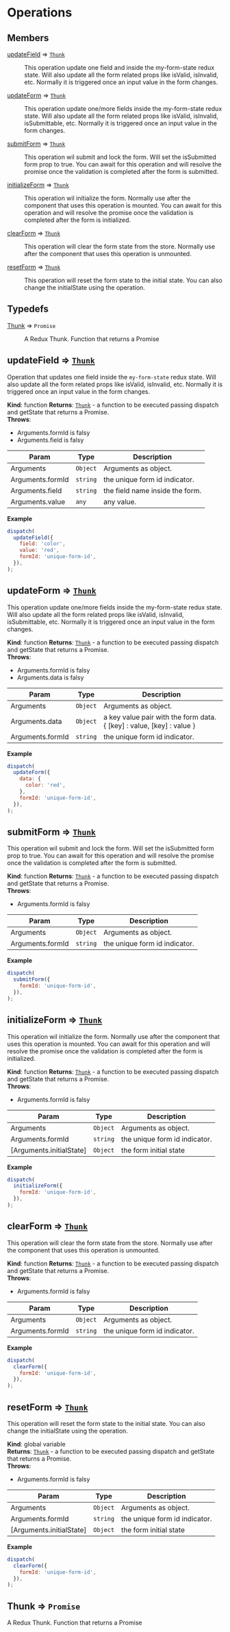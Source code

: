 # Operations

## Members

<dl>
<dt><a href="#updateField">updateField</a> ⇒ <code><a href="#Thunk">Thunk</a></code></dt>
<dd><p>This operation update one field and inside the my-form-state redux state. Will also update all the
form related props like isValid, isInvalid, etc. Normally it is triggered once an input value in the form changes.</p>
</dd>
<dt><a href="#updateForm">updateForm</a> ⇒ <code><a href="#Thunk">Thunk</a></code></dt>
<dd><p>This operation update one/more fields inside the my-form-state redux state. Will also update all the
form related props like isValid, isInvalid, isSubmittable, etc. Normally it is triggered once an input value in the form changes.</p>
</dd>
<dt><a href="#submitForm">submitForm</a> ⇒ <code><a href="#Thunk">Thunk</a></code></dt>
<dd><p>This operation wil submit and lock the form. Will set the isSubmitted form prop to true.
You can await for this operation and will resolve the promise once the validation is completed after the form is submitted.</p>
</dd>
<dt><a href="#initializeForm">initializeForm</a> ⇒ <code><a href="#Thunk">Thunk</a></code></dt>
<dd><p>This operation wil initialize the form. Normally use after the component that uses this operation is mounted.
You can await for this operation and will resolve the promise once the validation is completed after the form is initialized.</p>
</dd>
<dt><a href="#clearForm">clearForm</a> ⇒ <code><a href="#Thunk">Thunk</a></code></dt>
<dd><p>This operation will clear the form state from the store. Normally use after the component that uses this operation is unmounted.</p>
</dd>
<dt><a href="#resetForm">resetForm</a> ⇒ <code><a href="#Thunk">Thunk</a></code></dt>
<dd><p>This operation will reset the form state to the initial state. You can also change the initialState using the operation.</p>
</dd>
</dl>

## Typedefs

<dl>
<dt><a href="#Thunk">Thunk</a> ⇒ <code>Promise</code></dt>
<dd><p>A Redux Thunk. Function that returns a Promise</p>
</dd>
</dl>

<a name="updateField"></a>

## updateField ⇒ [<code>Thunk</code>](#Thunk)

Operation that updates one field inside the `my-form-state` redux state. Will also update all the
form related props like isValid, isInvalid, etc. Normally it is triggered once an input value in the form changes.

**Kind**: function
**Returns**: [<code>Thunk</code>](#Thunk) - a function to be executed passing dispatch and getState that returns a Promise.  
**Throws**:

- Arguments.formId is falsy
- Arguments.field is falsy

| Param            | Type                | Description                     |
| ---------------- | ------------------- | ------------------------------- |
| Arguments        | <code>Object</code> | Arguments as object.            |
| Arguments.formId | <code>string</code> | the unique form id indicator.   |
| Arguments.field  | <code>string</code> | the field name inside the form. |
| Arguments.value  | <code>any</code>    | any value.                      |

**Example**

```js
dispatch(
  updateField({
    field: 'color',
    value: 'red',
    formId: 'unique-form-id',
  }),
);
```

<a name="updateForm"></a>

## updateForm ⇒ [<code>Thunk</code>](#Thunk)

This operation update one/more fields inside the my-form-state redux state. Will also update all the
form related props like isValid, isInvalid, isSubmittable, etc. Normally it is triggered once an input value in the form changes.

**Kind**: function
**Returns**: [<code>Thunk</code>](#Thunk) - a function to be executed passing dispatch and getState that returns a Promise.  
**Throws**:

- Arguments.formId is falsy
- Arguments.data is falsy

| Param            | Type                | Description                                                           |
| ---------------- | ------------------- | --------------------------------------------------------------------- |
| Arguments        | <code>Object</code> | Arguments as object.                                                  |
| Arguments.data   | <code>Object</code> | a key value pair with the form data. { [key] : value, [key] : value } |
| Arguments.formId | <code>string</code> | the unique form id indicator.                                         |

**Example**

```js
dispatch(
  updateForm({
    data: {
      color: 'red',
    },
    formId: 'unique-form-id',
  }),
);
```

<a name="submitForm"></a>

## submitForm ⇒ [<code>Thunk</code>](#Thunk)

This operation wil submit and lock the form. Will set the isSubmitted form prop to true.
You can await for this operation and will resolve the promise once the validation is completed after the form is submitted.

**Kind**: function
**Returns**: [<code>Thunk</code>](#Thunk) - a function to be executed passing dispatch and getState that returns a Promise.  
**Throws**:

- Arguments.formId is falsy

| Param            | Type                | Description                   |
| ---------------- | ------------------- | ----------------------------- |
| Arguments        | <code>Object</code> | Arguments as object.          |
| Arguments.formId | <code>string</code> | the unique form id indicator. |

**Example**

```js
dispatch(
  submitForm({
    formId: 'unique-form-id',
  }),
);
```

<a name="initializeForm"></a>

## initializeForm ⇒ [<code>Thunk</code>](#Thunk)

This operation wil initialize the form. Normally use after the component that uses this operation is mounted.
You can await for this operation and will resolve the promise once the validation is completed after the form is initialized.

**Kind**: function
**Returns**: [<code>Thunk</code>](#Thunk) - a function to be executed passing dispatch and getState that returns a Promise.  
**Throws**:

- Arguments.formId is falsy

| Param                    | Type                | Description                   |
| ------------------------ | ------------------- | ----------------------------- |
| Arguments                | <code>Object</code> | Arguments as object.          |
| Arguments.formId         | <code>string</code> | the unique form id indicator. |
| [Arguments.initialState] | <code>Object</code> | the form initial state        |

**Example**

```js
dispatch(
  initializeForm({
    formId: 'unique-form-id',
  }),
);
```

<a name="clearForm"></a>

## clearForm ⇒ [<code>Thunk</code>](#Thunk)

This operation will clear the form state from the store. Normally use after the component that uses this operation is unmounted.

**Kind**: function
**Returns**: [<code>Thunk</code>](#Thunk) - a function to be executed passing dispatch and getState that returns a Promise.  
**Throws**:

- Arguments.formId is falsy

| Param            | Type                | Description                   |
| ---------------- | ------------------- | ----------------------------- |
| Arguments        | <code>Object</code> | Arguments as object.          |
| Arguments.formId | <code>string</code> | the unique form id indicator. |

**Example**

```js
dispatch(
  clearForm({
    formId: 'unique-form-id',
  }),
);
```

<a name="resetForm"></a>

## resetForm ⇒ [<code>Thunk</code>](#Thunk)

This operation will reset the form state to the initial state. You can also change the initialState using the operation.

**Kind**: global variable  
**Returns**: [<code>Thunk</code>](#Thunk) - a function to be executed passing dispatch and getState that returns a Promise.  
**Throws**:

- Arguments.formId is falsy

| Param                    | Type                | Description                   |
| ------------------------ | ------------------- | ----------------------------- |
| Arguments                | <code>Object</code> | Arguments as object.          |
| Arguments.formId         | <code>string</code> | the unique form id indicator. |
| [Arguments.initialState] | <code>Object</code> | the form initial state        |

**Example**

```js
dispatch(
  clearForm({
    formId: 'unique-form-id',
  }),
);
```

<a name="Thunk"></a>

## Thunk ⇒ <code>Promise</code>

A Redux Thunk. Function that returns a Promise
